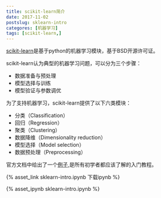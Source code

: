 ```yaml
---
title: scikit-learn简介
date: 2017-11-02
postslug: sklearn-intro
categores: [机器学习]
tags: [scikit-learn,]
---
```


[scikit-learn](http://scikit-learn.org)是基于python的机器学习模块，基于BSD开源许可证。

scikit-learn认为典型的机器学习问题，可以分为三个步骤：

- 数据准备与预处理
- 模型选择与训练
- 模型验证与参数调优

为了支持机器学习，scikit-learn提供了以下六类模块：

- 分类（Classification）
- 回归（Regression）
- 聚类（Clustering）
- 数据降维（Dimensionality reduction）
- 模型选择（Model selection）
- 数据预处理（Preprocessing）

官方文档中给出了一个[例子](http://scikit-learn.org/stable/tutorial/basic/tutorial.html),是所有初学者都应该了解的入门教程。

{% asset_link sklearn-intro.ipynb 下载ipynb %}

{% asset_ipynb sklearn-intro.ipynb %}
